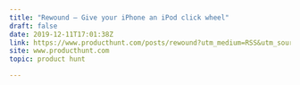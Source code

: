 ```yaml
---
title: "Rewound — Give your iPhone an iPod click wheel"
draft: false
date: 2019-12-11T17:01:38Z
link: https://www.producthunt.com/posts/rewound?utm_medium=RSS&utm_source=hune
site: www.producthunt.com
topic: product hunt  

---
```

